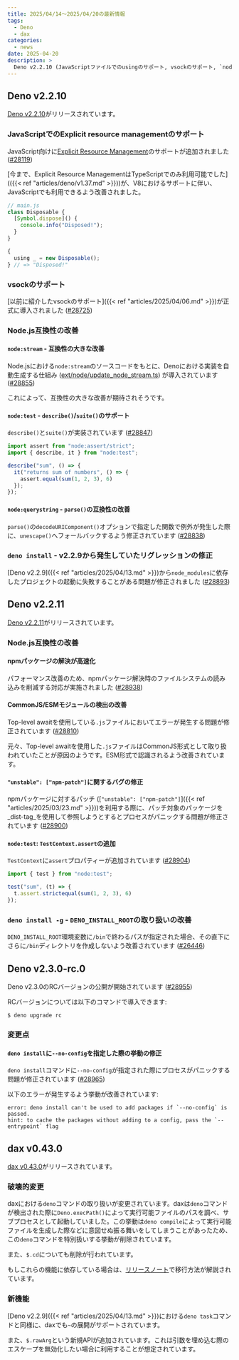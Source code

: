 ```yaml
---
title: 2025/04/14〜2025/04/20の最新情報
tags:
  - Deno
  - dax
categories:
  - news
date: 2025-04-20
description: >
  Deno v2.2.10 (JavaScriptファイルでのusingのサポート, vsockのサポート, `node:stream`の互換性の大きな改善, `node:test` - `describe()`の実装, など), Deno v2.2.11 (npmパッケージの解決が高速化, CommonJS/ESMモジュールの検出の改善, `node:test` - `TestContext.assert`が追加, など), Deno v2.3.0-rc.0が公開, dax v0.43.0 (組み込みの`deno`コマンドや`$.cd`の削除など)
---
```


## Deno v2.2.10

[Deno v2.2.10](https://github.com/denoland/deno/releases/tag/v2.2.10)がリリースされています。

### JavaScriptでのExplicit resource managementのサポート

JavaScript向けに[Explicit Resource Management](https://github.com/tc39/proposal-explicit-resource-management)のサポートが追加されました ([#28119](https://github.com/denoland/deno/pull/28119))

[今まで、Explicit Resource ManagementはTypeScriptでのみ利用可能でした](({{< ref "articles/deno/v1.37.md" >}}))が、V8におけるサポートに伴い、JavaScriptでも利用できるよう改善されました。

```javascript
// main.js
class Disposable {
  [Symbol.dispose]() {
    console.info("Disposed!");
  }
}

{
  using _ = new Disposable();
} // => "Disposed!"
```

### vsockのサポート

[以前に紹介したvsockのサポート]({{< ref "articles/2025/04/06.md" >}})が正式に導入されました ([#28725](https://github.com/denoland/deno/pull/28725))

### Node.js互換性の改善

#### `node:stream` - 互換性の大きな改善

Node.jsにおける`node:stream`のソースコードをもとに、Denoにおける実装を自動生成する仕組み ([ext/node/update_node_stream.ts](https://github.com/denoland/deno/blob/adc34a6b3b8f6ff593810c0655d0d1a4b7ea3729/ext/node/update_node_stream.ts)) が導入されています ([#28855](https://github.com/denoland/deno/pull/28855))

これによって、互換性の大きな改善が期待されそうです。

#### `node:test` - `describe()`/`suite()`のサポート

`describe()`と`suite()`が実装されています ([#28847](https://github.com/denoland/deno/pull/28847))

```javascript
import assert from "node:assert/strict";
import { describe, it } from "node:test";

describe("sum", () => {
  it("returns sum of numbers", () => {
    assert.equal(sum(1, 2, 3), 6)
  });
});
```

#### `node:querystring` - `parse()`の互換性の改善

`parse()`の`decodeURIComponent()`オプションで指定した関数で例外が発生した際に、`unescape()`へフォールバックするよう修正されています ([#28838](https://github.com/denoland/deno/pull/28838))

### `deno install` - v2.2.9から発生していたリグレッションの修正

[Deno v2.2.9]({{< ref "articles/2025/04/13.md" >}})から`node_modules`に依存したプロジェクトの起動に失敗することがある問題が修正されました ([#28893](https://github.com/denoland/deno/pull/28893))

## Deno v2.2.11

[Deno v2.2.11](https://github.com/denoland/deno/releases/tag/v2.2.11)がリリースされています。

### Node.js互換性の改善

#### npmパッケージの解決が高速化

パフォーマンス改善のため、npmパッケージ解決時のファイルシステムの読み込みを削減する対応が実施されました ([#28938](https://github.com/denoland/deno/pull/28938))

#### CommonJS/ESMモジュールの検出の改善

Top-level awaitを使用している`.js`ファイルにおいてエラーが発生する問題が修正されています ([#28810](https://github.com/denoland/deno/pull/28810))

元々、Top-level awaitを使用した`.js`ファイルはCommonJS形式として取り扱われていたことが原因のようです。ESM形式で認識されるよう改善されています。

#### `"unstable": ["npm-patch"]`に関するバグの修正

npmパッケージに対するパッチ ([`"unstable": ["npm-patch"]`]({{< ref "articles/2025/03/23.md" >}}))を利用する際に、パッチ対象のパッケージを_dist-tag_を使用して参照しようとするとプロセスがパニックする問題が修正されています ([#28900](https://github.com/denoland/deno/pull/28900))

#### `node:test`: `TestContext.assert`の追加

`TestContext`に`assert`プロパティーが追加されています ([#28904](https://github.com/denoland/deno/pull/28904))

```javascript
import { test } from "node:test";

test("sum", (t) => {
  t.assert.strictequal(sum(1, 2, 3), 6)
});
```

### `deno install -g` - `DENO_INSTALL_ROOT`の取り扱いの改善

`DENO_INSTALL_ROOT`環境変数に`/bin`で終わるパスが指定された場合、その直下にさらに`/bin`ディレクトリを作成しないよう改善されています ([#26446](https://github.com/denoland/deno/pull/26446))

## Deno v2.3.0-rc.0

Deno v2.3.0のRCバージョンの公開が開始されています ([#28955](https://github.com/denoland/deno/pull/28955))

RCバージョンについては以下のコマンドで導入できます:

```shell
$ deno upgrade rc
```

### 変更点

####  `deno install`に`--no-config`を指定した際の挙動の修正

`deno install`コマンドに`--no-config`が指定された際にプロセスがパニックする問題が修正されています ([#28965](https://github.com/denoland/deno/pull/28965))

以下のエラーが発生するよう挙動が改善されています:

```shell
error: deno install can't be used to add packages if `--no-config` is passed.
hint: to cache the packages without adding to a config, pass the `--entrypoint` flag
```

## dax v0.43.0

[dax v0.43.0](https://github.com/dsherret/dax/releases/tag/0.43.0)がリリースされています。

### 破壊的変更

daxにおける`deno`コマンドの取り扱いが変更されています。daxは`deno`コマンドが検出された際に`Deno.execPath()`によって実行可能ファイルのパスを調べ、サブプロセスとして起動していました。この挙動は`deno compile`によって実行可能ファイルを生成した際などに意図せぬ振る舞いをしてしまうことがあったため、この`deno`コマンドを特別扱いする挙動が削除されています。

また、`$.cd`についても削除が行われています。

もしこれらの機能に依存している場合は、[リリースノート](https://github.com/dsherret/dax/releases/tag/0.43.0)で移行方法が解説されています。

### 新機能

[Deno v2.2.9]({{< ref "articles/2025/04/13.md" >}})における`deno task`コマンドと同様に、daxでも`~`の展開がサポートされています。

また、`$.rawArg`という新規APIが追加されています。これは引数を埋め込む際のエスケープを無効化したい場合に利用することが想定されています。
